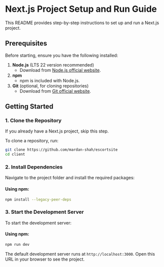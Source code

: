 # Next.js Project Setup and Run Guide

This README provides step-by-step instructions to set up and run a Next.js project.

## Prerequisites

Before starting, ensure you have the following installed:

1. **Node.js** (LTS 22 version recommended)
   - Download from [Node.js official website](https://nodejs.org/).
2. **npm** 
   - npm is included with Node.js.
3. **Git** (optional, for cloning repositories)
   - Download from [Git official website](https://git-scm.com/).

## Getting Started

### 1. Clone the Repository

If you already have a Next.js project, skip this step.

To clone a repository, run:
```bash
git clone https://github.com/mardan-shah/escortsite
cd client
```

### 2. Install Dependencies

Navigate to the project folder and install the required packages:

#### Using npm:
```bash
npm install --legacy-peer-deps
```

### 3. Start the Development Server

To start the development server:

#### Using npm:
```bash
npm run dev
```


The default development server runs at `http://localhost:3000`. Open this URL in your browser to see the project.


